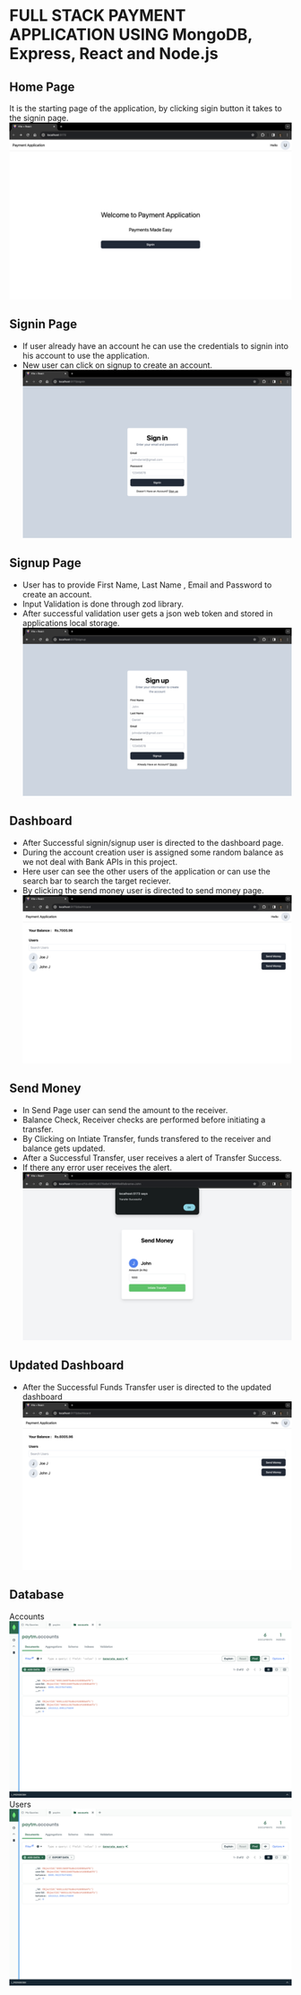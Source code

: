 # FULL STACK PAYMENT APPLICATION USING MongoDB, Express, React and Node.js
## Home Page
It is the starting page of the application, by clicking sigin button it takes to the signin page.
![homepage](https://github.com/joe-jangala/Payment-Application/blob/main/Output%20Images/Home.png)
## Signin Page
- If user already have an account he can use the credentials to signin into his account to use the application.
- New user can click on signup to create an account.
![Signinpage](https://github.com/joe-jangala/Payment-Application/blob/main/Output%20Images/signin.png)
## Signup Page
- User has to provide First Name, Last Name , Email and Password to create an account.
- Input Validation is done through zod library.
- After successful validation user gets a json web token and stored in applications local storage.
![Signuppage](https://github.com/joe-jangala/Payment-Application/blob/main/Output%20Images/signup.png)
## Dashboard
- After Successful signin/signup user is directed to the dashboard page.
- During the account creation user is assigned some random balance as we not deal with Bank APIs in this project.
- Here user can see the other users of the application or can use the search bar to search the target reciever.
- By clicking the send money user is directed to send money page.
![Dashboard](https://github.com/joe-jangala/Payment-Application/blob/main/Output%20Images/dashboard.png)
## Send Money
- In Send Page user can send the amount to the receiver.
- Balance Check, Receiver checks are performed before initiating a transfer.
- By Clicking on Intiate Transfer, funds transfered to the receiver and balance gets updated.
- After a Successful Transfer, user receives a alert of Transfer Success.
- If there any error user receives the alert.
![Send](https://github.com/joe-jangala/Payment-Application/blob/main/Output%20Images/send.png)
## Updated Dashboard
- After the Successful Funds Transfer user is directed to the updated dashboard
![UpdatedDash](https://github.com/joe-jangala/Payment-Application/blob/main/Output%20Images/updateddash.png)
## Database
Accounts
![Database](https://github.com/joe-jangala/Payment-Application/blob/main/Output%20Images/DB.png)
Users
![Database2](https://github.com/joe-jangala/Payment-Application/blob/main/Output%20Images/DB.png)

